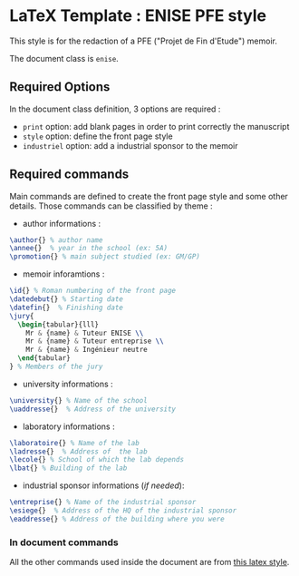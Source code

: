 # LaTeX Template : __ENISE__ PFE style
This style is for the redaction of a PFE ("Projet de Fin d'Etude") memoir.

The document class is `enise`.

## Required Options
In the document class definition, 3 options are required :
- `print` option: add blank pages in order to print correctly the manuscript
- `style` option: define the front page style
- `industriel` option: add a industrial sponsor to the memoir

## Required commands
Main commands are defined to create the front page style and some other details.
Those commands can be classified by theme :
- author informations :
``` Latex
\author{} % author name
\annee{}  % year in the school (ex: 5A)
\promotion{} % main subject studied (ex: GM/GP)
```

- memoir inforamtions :
``` Latex
\id{} % Roman numbering of the front page
\datedebut{} % Starting date
\datefin{}  % Finishing date
\jury{
  \begin{tabular}{lll}
    Mr & {name} & Tuteur ENISE \\
    Mr & {name} & Tuteur entreprise \\
    Mr & {name} & Ingénieur neutre
  \end{tabular}
} % Members of the jury
```

- university informations :
``` Latex
\university{} % Name of the school
\uaddresse{}  % Address of the university
```

- laboratory informations :
``` Latex
\laboratoire{} % Name of the lab
\ladresse{}  % Address of  the lab
\lecole{} % School of which the lab depends
\lbat{} % Building of the lab
```
- industrial sponsor informations (_if needed_):
``` Latex
\entreprise{} % Name of the industrial sponsor
\esiege{}  % Address of the HQ of the industrial sponsor
\eaddresse{} % Address of the building where you were
```

### In document commands
All the other commands used inside the document are from [this latex style](https://github.com/remyleone/latex/blob/master/thesis/stylejchiquet.sty).
